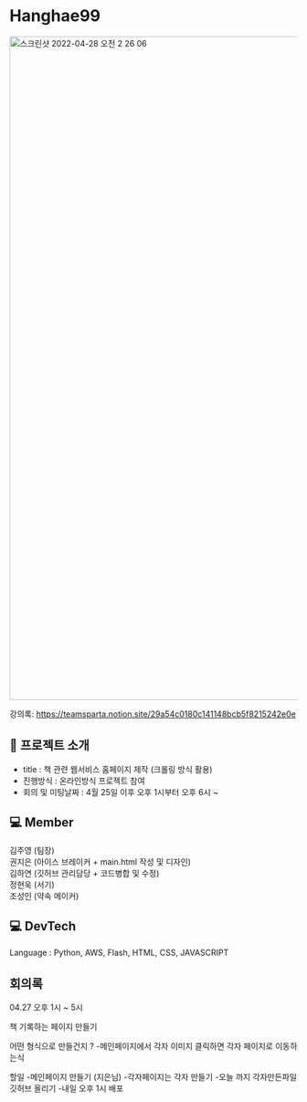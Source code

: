 # Hanghae99


<img width="1163" alt="스크린샷 2022-04-28 오전 2 26 06" src="https://user-images.githubusercontent.com/85288036/165588640-20b0050d-dbca-4f8d-9b65-a5e3512cb122.png">



강의록: https://teamsparta.notion.site/29a54c0180c141148bcb5f8215242e0e

## 📖 프로젝트 소개 

- title : 책 관련 웹서비스 홈페이지 제작 (크롤링 방식 활용)
- 진행방식 : 온라인방식 프로젝트 참여
- 회의 및 미팅날짜 : 4월 25일 이후 오후 1시부터 오후 6시 ~ 


  
## 💻 Member
김주영 (팀장)     
권지은 (아이스 브레이커 + main.html 작성 및 디자인)   
김하연  (깃허브 관리담당 + 코드병합 및 수정)    
정현욱 (서기)     
조성인 (약속 메이커)   
    
    


## 💻 DevTech  
Language : Python, AWS, Flash, HTML, CSS, JAVASCRIPT 


## 회의록 

04.27 오후 1시 ~ 5시

책 기록하는 페이지 만들기

어떤 형식으로 만들건지 ?
-메인페이지에서 각자 이미지 클릭하면
 각자 페이지로 이동하는식

할일
-메인페이지 만들기 (지은님)
-각자페이지는 각자 만들기
-오늘 까지 각자만든파일 깃허브 올리기
-내일 오후 1시 배포
